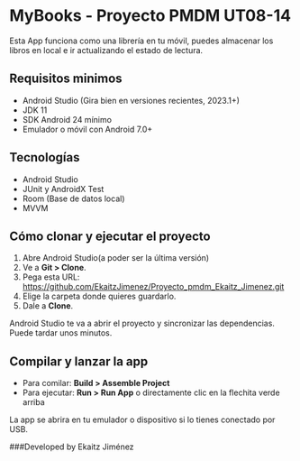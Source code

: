 # MyBooks - Proyecto PMDM UT08-14

Esta App funciona como una librería en tu móvil, puedes almacenar los libros en local e ir actualizando el estado de lectura.


## Requisitos minimos

- Android Studio (Gira bien en versiones recientes, 2023.1+)
- JDK 11
- SDK Android 24 mínimo
- Emulador o móvil con Android 7.0+

## Tecnologías

- Android Studio
- JUnit y AndroidX Test
- Room (Base de datos local)
- MVVM 

## Cómo clonar y ejecutar el proyecto

1. Abre Android Studio(a poder ser la última versión)
2. Ve a **Git > Clone**.
3. Pega esta URL: https://github.com/EkaitzJimenez/Proyecto_pmdm_Ekaitz_Jimenez.git
4. Elige la carpeta donde quieres guardarlo.
5. Dale a **Clone**.

Android Studio te va a abrir el proyecto y sincronizar las dependencias. Puede tardar unos minutos.

## Compilar y lanzar la app

- Para comilar: **Build > Assemble Project**
- Para ejecutar: **Run > Run App** o directamente clic en la flechita verde arriba

La app se abrira en tu emulador o dispositivo si lo tienes conectado por USB.


###Developed by Ekaitz Jiménez
